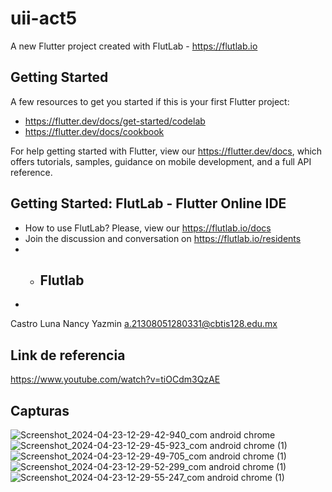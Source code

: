 # uii-act5

A new Flutter project created with FlutLab - https://flutlab.io

## Getting Started

A few resources to get you started if this is your first Flutter project:

- https://flutter.dev/docs/get-started/codelab
- https://flutter.dev/docs/cookbook

For help getting started with Flutter, view our
https://flutter.dev/docs, which offers tutorials,
samples, guidance on mobile development, and a full API reference.

## Getting Started: FlutLab - Flutter Online IDE

- How to use FlutLab? Please, view our https://flutlab.io/docs
- Join the discussion and conversation on https://flutlab.io/residents
- - ## Flutlab
- 
Castro Luna Nancy Yazmin 
a.21308051280331@cbtis128.edu.mx
## Link de referencia
https://www.youtube.com/watch?v=tiOCdm3QzAE
## Capturas
![Screenshot_2024-04-23-12-29-42-940_com android chrome](https://github.com/CastroNancy/uiiAct5_0331/assets/143777514/accca014-084a-43f9-a73b-2b5f16bb26d5)
![Screenshot_2024-04-23-12-29-45-923_com android chrome (1)](https://github.com/CastroNancy/uiiAct5_0331/assets/143777514/9f71759f-e2b4-4a57-afd8-e0780423b0c5)
![Screenshot_2024-04-23-12-29-49-705_com android chrome (1)](https://github.com/CastroNancy/uiiAct5_0331/assets/143777514/90f9eb38-3629-473e-9620-b1f81d854da7)
![Screenshot_2024-04-23-12-29-52-299_com android chrome (1)](https://github.com/CastroNancy/uiiAct5_0331/assets/143777514/531d9b3b-c753-4927-9170-5d33ab6676db)
![Screenshot_2024-04-23-12-29-55-247_com android chrome (1)](https://github.com/CastroNancy/uiiAct5_0331/assets/143777514/c5b57321-fd4b-4ae8-b06f-7f33bba9ea99)

